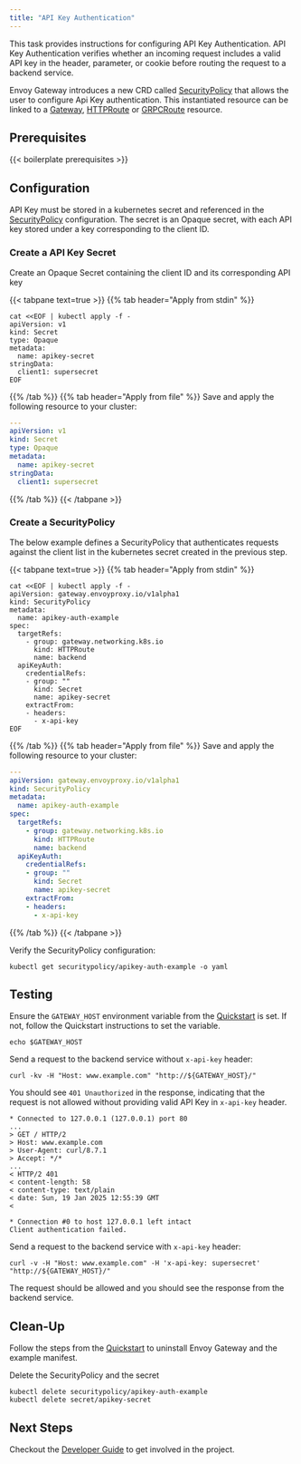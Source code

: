 ```yaml
---
title: "API Key Authentication"
---
```


This task provides instructions for configuring API Key Authentication. 
API Key Authentication verifies whether an incoming request includes a valid API key in the header, parameter, or cookie before routing the request to 
a backend service.

Envoy Gateway introduces a new CRD called [SecurityPolicy][SecurityPolicy] that allows the user to configure Api Key 
authentication. 
This instantiated resource can be linked to a [Gateway][Gateway], [HTTPRoute][HTTPRoute] or [GRPCRoute][GRPCRoute] resource.

## Prerequisites

{{< boilerplate prerequisites >}}

## Configuration

API Key must be stored in a kubernetes secret and referenced in the [SecurityPolicy][SecurityPolicy] configuration.
The secret is an Opaque secret, with each API key stored under a key corresponding to the client ID.

### Create a API Key Secret

Create an Opaque Secret containing the client ID and its corresponding API key

{{< tabpane text=true >}}
{{% tab header="Apply from stdin" %}}

```shell
cat <<EOF | kubectl apply -f -
apiVersion: v1
kind: Secret
type: Opaque
metadata:
  name: apikey-secret
stringData:
  client1: supersecret
EOF
```

{{% /tab %}}
{{% tab header="Apply from file" %}}
Save and apply the following resource to your cluster:

```yaml
---
apiVersion: v1
kind: Secret
type: Opaque
metadata:
  name: apikey-secret
stringData:
  client1: supersecret
```

{{% /tab %}}
{{< /tabpane >}}

### Create a SecurityPolicy

The below example defines a SecurityPolicy that authenticates requests against the client list in the kubernetes
secret created in the previous step.

{{< tabpane text=true >}}
{{% tab header="Apply from stdin" %}}

```shell
cat <<EOF | kubectl apply -f -
apiVersion: gateway.envoyproxy.io/v1alpha1
kind: SecurityPolicy
metadata:
  name: apikey-auth-example
spec:
  targetRefs:
    - group: gateway.networking.k8s.io
      kind: HTTPRoute
      name: backend
  apiKeyAuth:
    credentialRefs:
    - group: ""
      kind: Secret
      name: apikey-secret
    extractFrom:
    - headers:
      - x-api-key
EOF
```

{{% /tab %}}
{{% tab header="Apply from file" %}}
Save and apply the following resource to your cluster:

```yaml
---
apiVersion: gateway.envoyproxy.io/v1alpha1
kind: SecurityPolicy
metadata:
  name: apikey-auth-example
spec:
  targetRefs:
    - group: gateway.networking.k8s.io
      kind: HTTPRoute
      name: backend
  apiKeyAuth:
    credentialRefs:
    - group: ""
      kind: Secret
      name: apikey-secret
    extractFrom:
    - headers:
      - x-api-key
```

{{% /tab %}}
{{< /tabpane >}}

Verify the SecurityPolicy configuration:

```shell
kubectl get securitypolicy/apikey-auth-example -o yaml
```

## Testing

Ensure the `GATEWAY_HOST` environment variable from the [Quickstart](../../quickstart) is set. If not, follow the
Quickstart instructions to set the variable.

```shell
echo $GATEWAY_HOST
```

Send a request to the backend service without `x-api-key` header:

```shell
curl -kv -H "Host: www.example.com" "http://${GATEWAY_HOST}/" 
```

You should see `401 Unauthorized` in the response, indicating that the request is not allowed without providing valid API Key in `x-api-key` header.

```shell
* Connected to 127.0.0.1 (127.0.0.1) port 80
...
> GET / HTTP/2
> Host: www.example.com
> User-Agent: curl/8.7.1
> Accept: */*
...
< HTTP/2 401
< content-length: 58
< content-type: text/plain
< date: Sun, 19 Jan 2025 12:55:39 GMT
<

* Connection #0 to host 127.0.0.1 left intact
Client authentication failed.
```

Send a request to the backend service with `x-api-key` header:

```shell
curl -v -H "Host: www.example.com" -H 'x-api-key: supersecret' "http://${GATEWAY_HOST}/" 
```

The request should be allowed and you should see the response from the backend service.

## Clean-Up

Follow the steps from the [Quickstart](../../quickstart) to uninstall Envoy Gateway and the example manifest.

Delete the SecurityPolicy and the secret

```shell
kubectl delete securitypolicy/apikey-auth-example
kubectl delete secret/apikey-secret
```

## Next Steps

Checkout the [Developer Guide](../../../contributions/develop) to get involved in the project.

[SecurityPolicy]: ../../../api/extension_types#securitypolicy
[Gateway]: https://gateway-api.sigs.k8s.io/api-types/gateway
[HTTPRoute]: https://gateway-api.sigs.k8s.io/api-types/httproute
[GRPCRoute]: https://gateway-api.sigs.k8s.io/api-types/grpcroute
